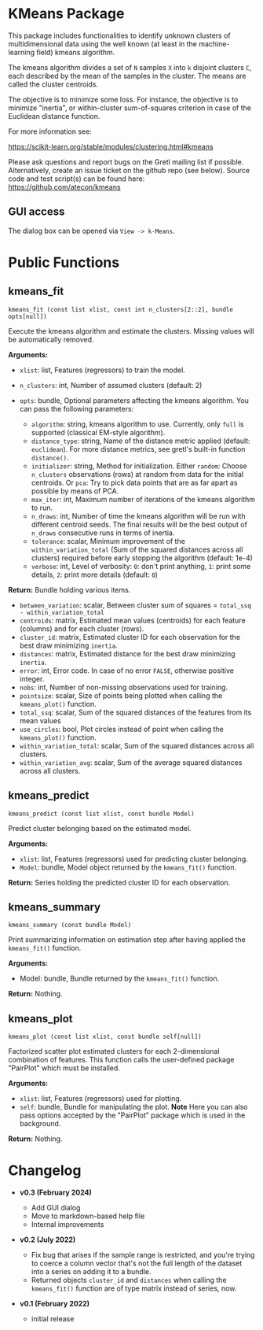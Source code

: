 # KMeans Package

This package includes functionalities to identify unknown clusters of multidimensional data using the well known (at least in the machine-learning field) kmeans algorithm.

The kmeans algorithm divides a set of `N` samples `X` into `k` disjoint clusters `C`, each described by the mean of the samples in the cluster. The means are called the cluster centroids.

The objective is to minimize some loss. For instance, the objective is to minimize "inertia", or within-cluster sum-of-squares criterion in case of the Euclidean distance function.

For more information see:

https://scikit-learn.org/stable/modules/clustering.html#kmeans

Please ask questions and report bugs on the Gretl mailing list if possible. Alternatively, create an issue ticket on the github repo (see below).
Source code and test script(s) can be found here: https://github.com/atecon/kmeans


## GUI access

The dialog box can be opened via `View -> k-Means`.


# Public Functions

## kmeans_fit

```
kmeans_fit (const list xlist, const int n_clusters[2::2], bundle opts[null])
```

Execute the kmeans algorithm and estimate the clusters. Missing values will be automatically removed.

**Arguments:**

- `xlist`: list, Features (regressors) to train the model.
- `n_clusters`: int, Number of assumed clusters (default: 2)
- `opts`: bundle, Optional parameters affecting the kmeans algorithm. You can pass the following parameters:

    * `algorithm`: string, kmeans algorithm to use. Currently, only `full` is supported (classical EM-style algorithm).
    * `distance_type`: string, Name of the distance metric applied (default: `euclidean`). For more distance metrics, see gretl's built-in function `distance()`.
    * `initializer`: string, Method for initialization. Either `random`: Choose `n_clusters` observations (rows) at random from data for the initial centroids. Or `pca`: Try to pick data points that are as far apart as possible by means of PCA.
    * `max_iter`: int, Maximum number of iterations of the kmeans algorithm to run.
    * `n_draws`: int, Number of time the kmeans algorithm will be run with different centroid seeds. The final results will be the best output of `n_draws` consecutive runs in terms of inertia.
    * `tolerance`:  scalar, Minimum improvement of the `within_variation_total` (Sum of the squared distances across all clusters) required before early stopping the algorithm (default: 1e-4)
    * `verbose`: int, Level of verbosity: `0`: don't print anything, `1`: print some details, `2`: print more details (default: `0`)


**Return:** Bundle holding various items.

- `between_variation`: scalar, Between cluster sum of squares = `total_ssq - within_variation_total`
- `centroids`: matrix, Estimated mean values (centroids) for each feature (columns) and for each cluster (rows).
- `cluster_id`: matrix, Estimated cluster ID for each observation for the best draw minimizing `inertia`.
- `distances`: matrix, Estimated distance for the best draw minimizing `inertia`.
- `error`: int, Error code. In case of no error `FALSE`, otherwise positive integer.
- `nobs`: int, Number of non-missing observations used for training.
- `pointsize`: scalar, Size of points being plotted when calling the `kmeans_plot()` function.
- `total_ssq`: scalar, Sum of the squared distances of the features from its mean values
- `use_circles`: bool, Plot circles instead of point when calling the `kmeans_plot()` function.
- `within_variation_total`: scalar, Sum of the squared distances across all clusters.
- `within_variation_avg`: scalar, Sum of the average squared distances across all clusters.


## kmeans_predict

```
kmeans_predict (const list xlist, const bundle Model)
```

Predict cluster belonging based on the estimated model.

**Arguments:**

- `xlist`: list, Features (regressors) used for predicting cluster belonging.
- `Model`: bundle, Model object returned by the `kmeans_fit()` function.

**Return:** Series holding the predicted cluster ID for each observation.


## kmeans_summary

```
kmeans_summary (const bundle Model)
```

Print summarizing information on estimation step after having applied the `kmeans_fit()` function.

**Arguments:**

- Model: bundle, Bundle returned by the `kmeans_fit()` function.

**Return:** Nothing.


## kmeans_plot

```
kmeans_plot (const list xlist, const bundle self[null])
```

Factorized scatter plot estimated clusters for each 2-dimensional combination of features. This function calls the user-defined package "PairPlot" which must be installed.

**Arguments:**

- `xlist`: list, Features (regressors) used for plotting.
- `self`: bundle, Bundle for manipulating the plot. **Note** Here you can also pass options accepted by the "PairPlot" package which is used in the background.

**Return:** Nothing.


# Changelog

* **v0.3 (February 2024)**
    * Add GUI dialog
    * Move to markdown-based help file
    * Internal improvements

* **v0.2 (July 2022)**
    * Fix bug that arises if the sample range is restricted, and you're trying to coerce a column vector that's not the full length of the dataset into a series on adding it to a bundle.
    * Returned objects `cluster_id` and `distances` when calling the `kmeans_fit()` function are of type matrix instead of series, now.

* **v0.1 (February 2022)**
    * initial release
